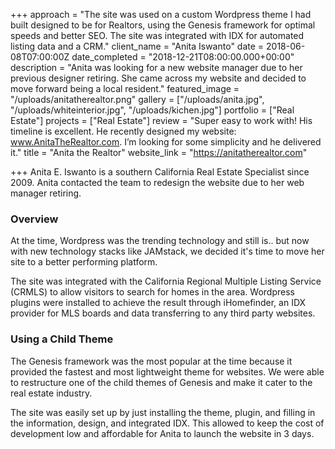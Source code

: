 +++
approach = "The site was used on a custom Wordpress theme I had built designed to be for Realtors, using the Genesis framework for optimal speeds and better SEO. The site was integrated with IDX for automated listing data and a CRM."
client_name = "Anita Iswanto"
date = 2018-06-08T07:00:00Z
date_completed = "2018-12-21T08:00:00.000+00:00"
description = "Anita was looking for a new website manager due to her previous designer retiring. She came across my website and decided to move forward being a local resident."
featured_image = "/uploads/anitatherealtor.png"
gallery = ["/uploads/anita.jpg", "/uploads/whiteinterior.jpg", "/uploads/kichen.jpg"]
portfolio = ["Real Estate"]
projects = ["Real Estate"]
review = "Super easy to work with! His timeline is excellent. He recently designed my website: www.AnitaTheRealtor.com. I’m looking for some simplicity and he delivered it."
title = "Anita the Realtor"
website_link = "https://anitatherealtor.com"

+++
Anita E. Iswanto is a southern California Real Estate Specialist since 2009. Anita contacted the team to redesign the website due to her web manager retiring.

### Overview

At the time, Wordpress was the trending technology and still is.. but now with new technology stacks like JAMstack, we decided it's time to move her site to a better performing platform.

The site was integrated with the California Regional Multiple Listing Service (CRMLS) to allow visitors to search for homes in the area. Wordpress plugins were installed to achieve the result through iHomefinder, an IDX provider for MLS boards and data transferring to any third party websites.

### Using a Child Theme

The Genesis framework was the most popular at the time because it provided the fastest and most lightweight theme for websites. We were able to restructure one of the child themes of Genesis and make it cater to the real estate industry.

The site was easily set up by just installing the theme, plugin, and filling in the information, design, and integrated IDX. This allowed to keep the cost of development low and affordable for Anita to launch the website in 3 days.